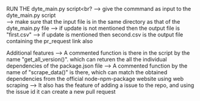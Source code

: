 RUN THE dyte_main.py script<br?
--> give the commmand as input to the dyte_main.py script<br>
--> make sure that the input file is in the same directory as that of the dyte_main.py file
--> if update is not mentioned then the output file is "first.csv"
--> if update is mentioned then second.csv is the output file containing the pr_request link also

Additional features
--> A commented function is there in the script by the name "get_all_version()". which can returen the all the individual dependencies of the package.json file
--> A commented function by the name of "scrape_data()" is there, which can match the obtained dependencies from the official node-npm-package website using web scraping
--> It also has the feature of adding a issue to the repo, and using the issue id it can create a new pull request
